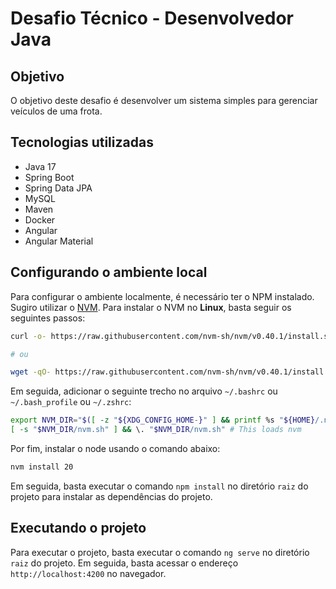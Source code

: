 # Desafio Técnico - Desenvolvedor Java

## Objetivo

O objetivo deste desafio é desenvolver um sistema simples para gerenciar veículos de uma frota.

## Tecnologias utilizadas

- Java 17
- Spring Boot
- Spring Data JPA
- MySQL
- Maven
- Docker
- Angular
- Angular Material

## Configurando o ambiente local

Para configurar o ambiente localmente, é necessário ter o NPM instalado. Sugiro utilizar o [NVM](https://github.com/nvm-sh/nvm?tab=readme-ov-file#installing-and-updating).
Para instalar o NVM no **Linux**, basta seguir os seguintes passos:

```bash
curl -o- https://raw.githubusercontent.com/nvm-sh/nvm/v0.40.1/install.sh | bash

# ou

wget -qO- https://raw.githubusercontent.com/nvm-sh/nvm/v0.40.1/install.sh | bash
```

Em seguida, adicionar o seguinte trecho no arquivo `~/.bashrc` ou `~/.bash_profile` ou `~/.zshrc`:

```bash
export NVM_DIR="$([ -z "${XDG_CONFIG_HOME-}" ] && printf %s "${HOME}/.nvm" || printf %s "${XDG_CONFIG_HOME}/nvm")"
[ -s "$NVM_DIR/nvm.sh" ] && \. "$NVM_DIR/nvm.sh" # This loads nvm
```

Por fim, instalar o node usando o comando abaixo:

```bash
nvm install 20
```

Em seguida, basta executar o comando `npm install` no diretório `raiz` do projeto para instalar as dependências do projeto.

## Executando o projeto

Para executar o projeto, basta executar o comando `ng serve` no diretório `raiz` do projeto. Em seguida, basta acessar o endereço `http://localhost:4200` no navegador.


